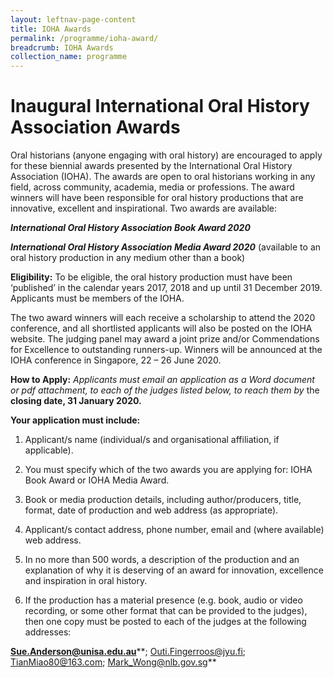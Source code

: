 ```yaml
---
layout: leftnav-page-content
title: IOHA Awards
permalink: /programme/ioha-award/
breadcrumb: IOHA Awards
collection_name: programme
---
```

# **Inaugural International Oral History Association Awards**

Oral historians (anyone engaging with oral history) are encouraged to apply for these biennial awards presented by the International Oral History Association (IOHA). The awards are open to oral historians working in any field, across community, academia, media or professions. The award winners will have been responsible for oral history productions that are innovative, excellent and inspirational. Two awards are available:

***International Oral History Association Book Award 2020***

***International Oral History Association Media Award 2020*** (available to an oral history production in any medium other than a book)

**Eligibility:** To be eligible, the oral history production must have been ‘published’ in the calendar years 2017, 2018 and up until 31 December 2019. Applicants must be members of the IOHA.

The two award winners will each receive a scholarship to attend the 2020 conference, and all shortlisted applicants will also be posted on the IOHA website. The judging panel may award a joint prize and/or Commendations for Excellence to outstanding runners-up. Winners will be announced at the IOHA conference in Singapore, 22 – 26 June 2020.

**How to Apply:** *Applicants must email an application as a Word document or pdf attachment, to each of the judges listed below, to reach them by* the **closing date, 31 January 2020.**

 **Your application must include:**

1. Applicant/s name (individual/s and organisational affiliation, if applicable).

2. You must specify which of the two awards you are applying for: IOHA Book Award or IOHA Media Award.

3. Book or media production details, including author/producers, title, format, date of production and web address (as appropriate).

4. Applicant/s contact address, phone number, email and (where available) web address.

5. In no more than 500 words, a description of the production and an explanation of why it is deserving of an award for innovation, excellence and inspiration in oral history. 

6. If the production has a material presence (e.g. book, audio or video recording, or some other format that can be provided to the judges), then one copy must be posted to each of the judges at the following addresses:

**Sue.Anderson@unisa.edu.au****; Outi.Fingerroos@jyu.fi; TianMiao80@163.com; Mark_Wong@nlb.gov.sg**